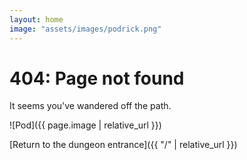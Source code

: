 ```yaml
---
layout: home
image: "assets/images/podrick.png"
---
```


# 404: Page not found

It seems you've wandered off the path.

![Pod]({{ page.image | relative_url }})

[Return to the dungeon entrance]({{ "/" | relative_url }})
